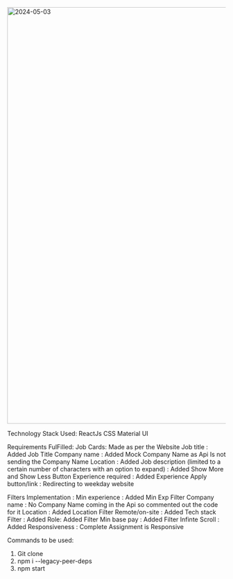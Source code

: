 <img width="960" alt="2024-05-03" src="https://github.com/AmanDubey001/WeekDay_Assignment/assets/98492153/1cf2cd0a-ffea-4200-b848-d262cf670f0e">

Technology Stack Used:
ReactJs
CSS
Material UI

Requirements FulFilled:
Job Cards: Made as per the Website
Job title : Added Job Title
Company name : Added Mock Company Name as Api Is not sending the Company Name
Location : Added
Job description (limited to a certain number of characters with an option to expand) : Added Show More and Show Less Button
Experience required : Added Experience
Apply button/link : Redirecting to weekday website



Filters Implementation : 
Min experience : Added Min Exp Filter
Company name : No Company Name coming in the Api so commented out the code for it 
Location : Added Location Filter
Remote/on-site : Added 
Tech stack Filter : Added
Role: Added Filter
Min base pay : Added Filter
Infinte Scroll : Added
Responsiveness : Complete Assignment is Responsive

Commands to be used:
1. Git clone
2. npm i --legacy-peer-deps
3. npm start




